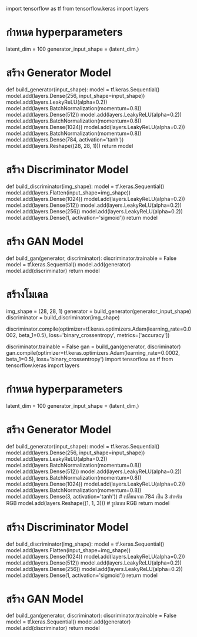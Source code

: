 import tensorflow as tf
from tensorflow.keras import layers

# กำหนด hyperparameters
latent_dim = 100
generator_input_shape = (latent_dim,)

# สร้าง Generator Model
def build_generator(input_shape):
    model = tf.keras.Sequential()
    model.add(layers.Dense(256, input_shape=input_shape))
    model.add(layers.LeakyReLU(alpha=0.2))
    model.add(layers.BatchNormalization(momentum=0.8))
    model.add(layers.Dense(512))
    model.add(layers.LeakyReLU(alpha=0.2))
    model.add(layers.BatchNormalization(momentum=0.8))
    model.add(layers.Dense(1024))
    model.add(layers.LeakyReLU(alpha=0.2))
    model.add(layers.BatchNormalization(momentum=0.8))
    model.add(layers.Dense(784, activation='tanh'))
    model.add(layers.Reshape((28, 28, 1)))
    return model

# สร้าง Discriminator Model
def build_discriminator(img_shape):
    model = tf.keras.Sequential()
    model.add(layers.Flatten(input_shape=img_shape))
    model.add(layers.Dense(1024))
    model.add(layers.LeakyReLU(alpha=0.2))
    model.add(layers.Dense(512))
    model.add(layers.LeakyReLU(alpha=0.2))
    model.add(layers.Dense(256))
    model.add(layers.LeakyReLU(alpha=0.2))
    model.add(layers.Dense(1, activation='sigmoid'))
    return model

# สร้าง GAN Model
def build_gan(generator, discriminator):
    discriminator.trainable = False
    model = tf.keras.Sequential()
    model.add(generator)
    model.add(discriminator)
    return model

# สร้างโมเดล
img_shape = (28, 28, 1)
generator = build_generator(generator_input_shape)
discriminator = build_discriminator(img_shape)

discriminator.compile(optimizer=tf.keras.optimizers.Adam(learning_rate=0.0002, beta_1=0.5),
                      loss='binary_crossentropy',
                      metrics=['accuracy'])

discriminator.trainable = False
gan = build_gan(generator, discriminator)
gan.compile(optimizer=tf.keras.optimizers.Adam(learning_rate=0.0002, beta_1=0.5),
            loss='binary_crossentropy')
import tensorflow as tf
from tensorflow.keras import layers

# กำหนด hyperparameters
latent_dim = 100
generator_input_shape = (latent_dim,)

# สร้าง Generator Model
def build_generator(input_shape):
    model = tf.keras.Sequential()
    model.add(layers.Dense(256, input_shape=input_shape))
    model.add(layers.LeakyReLU(alpha=0.2))
    model.add(layers.BatchNormalization(momentum=0.8))
    model.add(layers.Dense(512))
    model.add(layers.LeakyReLU(alpha=0.2))
    model.add(layers.BatchNormalization(momentum=0.8))
    model.add(layers.Dense(1024))
    model.add(layers.LeakyReLU(alpha=0.2))
    model.add(layers.BatchNormalization(momentum=0.8))
    model.add(layers.Dense(3, activation='tanh'))  # เปลี่ยนจาก 784 เป็น 3 สำหรับ RGB
    model.add(layers.Reshape((1, 1, 3)))  # รูปแบบ RGB
    return model

# สร้าง Discriminator Model
def build_discriminator(img_shape):
    model = tf.keras.Sequential()
    model.add(layers.Flatten(input_shape=img_shape))
    model.add(layers.Dense(1024))
    model.add(layers.LeakyReLU(alpha=0.2))
    model.add(layers.Dense(512))
    model.add(layers.LeakyReLU(alpha=0.2))
    model.add(layers.Dense(256))
    model.add(layers.LeakyReLU(alpha=0.2))
    model.add(layers.Dense(1, activation='sigmoid'))
    return model

# สร้าง GAN Model
def build_gan(generator, discriminator):
    discriminator.trainable = False
    model = tf.keras.Sequential()
    model.add(generator)
    model.add(discriminator)
    return model

